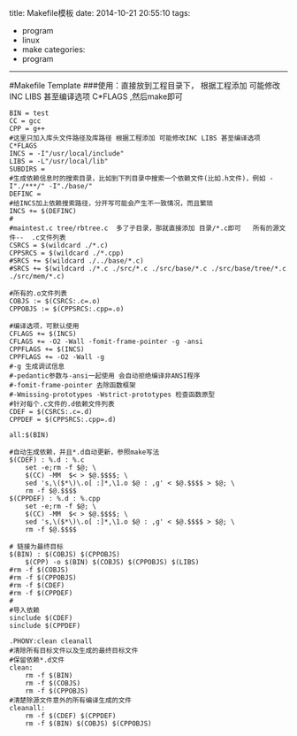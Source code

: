 title: Makefile模板 
date: 2014-10-21 20:55:10
tags:
- program
- linux
- make 
categories: 
- program
---

#Makefile Template
###使用：直接放到工程目录下， 根据工程添加 可能修改INC LIBS 甚至编译选项 C*FLAGS ,然后make即可
<!--more-->

    BIN = test
    CC = gcc
    CPP = g++
    #这里只加入库头文件路径及库路径 根据工程添加 可能修改INC LIBS 甚至编译选项 C*FLAGS 
    INCS = -I"/usr/local/include"
    LIBS = -L"/usr/local/lib"
    SUBDIRS =
    #生成依赖信息时的搜索目录，比如到下列目录中搜索一个依赖文件(比如.h文件)，例如 -I"./***/" -I"./base/"
    DEFINC =
    #给INCS加上依赖搜索路径，分开写可能会产生不一致情况，而且繁琐
    INCS += $(DEFINC)
    #
    #maintest.c tree/rbtree.c  多了子目录，那就直接添加 目录/*.c即可   所有的源文件--  .c文件列表
    CSRCS = $(wildcard ./*.c)
    CPPSRCS = $(wildcard ./*.cpp)
    #SRCS += $(wildcard ./../base/*.c)
    #SRCS += $(wildcard ./*.c ./src/*.c ./src/base/*.c ./src/base/tree/*.c ./src/mem/*.c)

    #所有的.o文件列表
    COBJS := $(CSRCS:.c=.o)
    CPPOBJS := $(CPPSRCS:.cpp=.o)

    #编译选项，可默认使用
    CFLAGS += $(INCS)
    CFLAGS += -O2 -Wall -fomit-frame-pointer -g -ansi
    CPPFLAGS += $(INCS)
    CPPFLAGS += -O2 -Wall -g
    #-g 生成调试信息
    #-pedantic参数与-ansi一起使用 会自动拒绝编译非ANSI程序
    #-fomit-frame-pointer 去除函数框架
    #-Wmissing-prototypes -Wstrict-prototypes 检查函数原型
    #针对每个.c文件的.d依赖文件列表
    CDEF = $(CSRCS:.c=.d)
    CPPDEF = $(CPPSRCS:.cpp=.d)

    all:$(BIN)

    #自动生成依赖，并且*.d自动更新，参照make写法
    $(CDEF) : %.d : %.c
        set -e;rm -f $@; \
        $(CC) -MM  $< > $@.$$$$; \
        sed 's,\($*\)\.o[ :]*,\1.o $@ : ,g' < $@.$$$$ > $@; \
        rm -f $@.$$$$
    $(CPPDEF) : %.d : %.cpp
        set -e;rm -f $@; \
        $(CC) -MM  $< > $@.$$$$; \
        sed 's,\($*\)\.o[ :]*,\1.o $@ : ,g' < $@.$$$$ > $@; \
        rm -f $@.$$$$

    # 链接为最终目标
    $(BIN) : $(COBJS) $(CPPOBJS)
        $(CPP) -o $(BIN) $(COBJS) $(CPPOBJS) $(LIBS)
    #rm -f $(COBJS)
    #rm -f $(CPPOBJS)
    #rm -f $(CDEF)
    #rm -f $(CPPDEF)
    #
    #导入依赖
    sinclude $(CDEF)
    sinclude $(CPPDEF)

    .PHONY:clean cleanall
    #清除所有目标文件以及生成的最终目标文件
    #保留依赖*.d文件
    clean:            
        rm -f $(BIN) 
        rm -f $(COBJS) 
        rm -f $(CPPOBJS)
    #清楚除源文件意外的所有编译生成的文件
    cleanall:
        rm -f $(CDEF) $(CPPDEF)
        rm -f $(BIN) $(COBJS) $(CPPOBJS)

